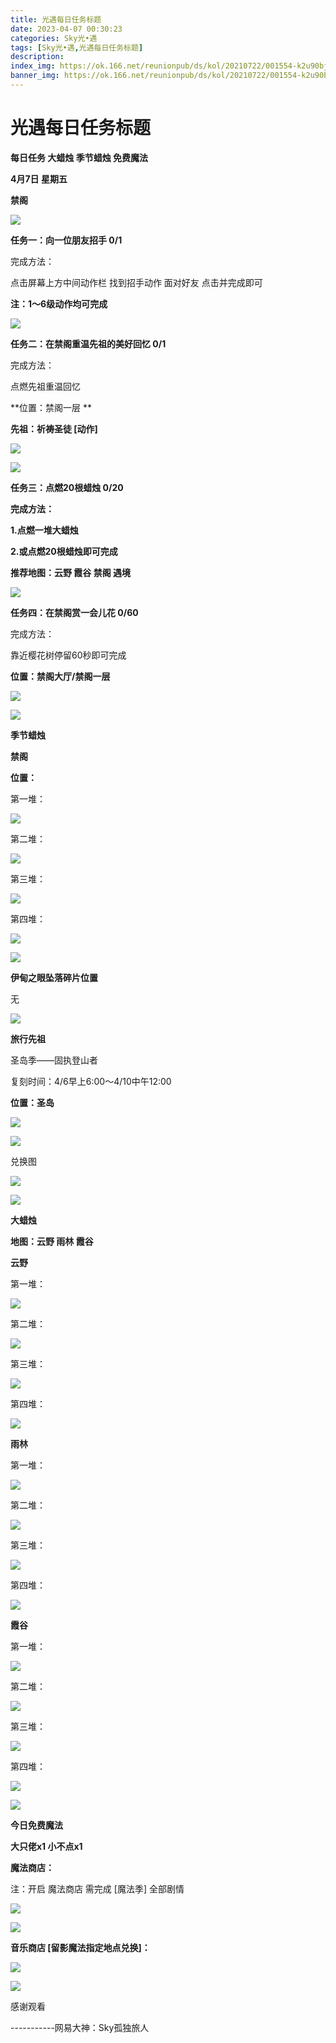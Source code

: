 ```yaml
---
title: 光遇每日任务标题
date: 2023-04-07 00:30:23
categories: Sky光•遇
tags: [Sky光•遇,光遇每日任务标题]
description: 
index_img: https://ok.166.net/reunionpub/ds/kol/20210722/001554-k2u90bj7ay.png?imageView&thumbnail=600x0&type=jpg
banner_img: https://ok.166.net/reunionpub/ds/kol/20210722/001554-k2u90bj7ay.png?imageView&thumbnail=600x0&type=jpg
---
```

# 光遇每日任务标题
**每日任务 大蜡烛 季节蜡烛 免费魔法**

 **4月7日 星期五**

 **禁阁**

![](https://img.166.net/reunionpub/ds/kol/20230407/001218-2j70y1guvz.jpg)

 **任务一：向一位朋友招手 0/1**

完成方法：

点击屏幕上方中间动作栏 找到招手动作 面对好友 点击并完成即可

 **注：1～6级动作均可完成**

![](https://img.166.net/reunionpub/ds/kol/20230407/000327-26u4rwtgi3.jpeg)

 **任务二：在禁阁重温先祖的美好回忆 0/1**

完成方法：

点燃先祖重温回忆

 **位置：禁阁一层   **

**先祖：祈祷圣徒 [动作]**

![](https://img.166.net/reunionpub/ds/kol/20230407/000356-u29r3nlqy4.jpeg)

![](https://img.166.net/reunionpub/ds/kol/20230407/000409-i8mgsh6f15.jpeg)

 **任务三：点燃20根蜡烛 0/20**

 **完成方法：**

 **1.点燃一堆大蜡烛**

 **2.或点燃20根蜡烛即可完成**

 **推荐地图：云野 霞谷 禁阁 遇境**

![](https://img.166.net/reunionpub/ds/kol/20230407/000456-vhsi6dtmbn.jpg)

 **任务四：在禁阁赏一会儿花 0/60**

完成方法：

靠近樱花树停留60秒即可完成

 **位置：禁阁大厅/禁阁一层**

![](https://img.166.net/reunionpub/ds/kol/20230407/000509-zkahq78d5y.jpeg)

![](https://img.166.net/reunionpub/ds/kol/20221018/100256-wzutnocka0.png)

 **季节蜡烛**

 **禁阁**

 **位置：**

第一堆：

![](https://img.166.net/reunionpub/ds/kol/20230407/000539-w4yoekn26a.jpeg)

第二堆：

![](https://img.166.net/reunionpub/ds/kol/20230407/000546-ylsf0obsat.jpeg)

第三堆：

![](https://img.166.net/reunionpub/ds/kol/20230407/000554-s41sgk0ry2.jpeg)

第四堆：

![](https://img.166.net/reunionpub/ds/kol/20230407/000600-shej67zslw.jpeg)

![](https://img.166.net/reunionpub/ds/kol/20221130/005912-5mvshq9nf3.png)

 **伊甸之眼坠落碎片位置**

无

![](https://img.166.net/reunionpub/ds/kol/20230313/005012-cdpy0kr1uq.png)

 **旅行先祖**

圣岛季——固执登山者

复刻时间：4/6早上6:00～4/10中午12:00

 **位置：圣岛**

![](https://img.166.net/reunionpub/ds/kol/20230405/005117-upmb6qigeh.jpg)

![](https://img.166.net/reunionpub/ds/kol/20230405/002310-sf4b6n8hdz.jpeg)

兑换图

![](https://img.166.net/reunionpub/ds/kol/20230405/005037-9m6h4ulfcj.jpg)

![](https://img.166.net/reunionpub/ds/kol/20230313/005012-cdpy0kr1uq.png)

 **大蜡烛**

 **地图：云野 雨林 霞谷**

 **云野**

第一堆：

![](https://img.166.net/reunionpub/ds/kol/20230406/235805-scleu5r9g4.jpeg)

第二堆：

![](https://img.166.net/reunionpub/ds/kol/20230406/235812-olwcin2tr6.jpeg)

第三堆：

![](https://img.166.net/reunionpub/ds/kol/20230406/235819-ktgws160om.jpeg)

第四堆：

![](https://img.166.net/reunionpub/ds/kol/20230406/235830-64sf9ieyrd.jpeg)

 **雨林**

第一堆：

![](https://img.166.net/reunionpub/ds/kol/20230406/235927-rtqnpu9si7.jpeg)

第二堆：

![](https://img.166.net/reunionpub/ds/kol/20230406/235935-u2yw5sa7si.jpeg)

第三堆：

![](https://img.166.net/reunionpub/ds/kol/20230406/235955-sm4fqevzh9.jpeg)

第四堆：

![](https://img.166.net/reunionpub/ds/kol/20230407/000005-l9qpke125h.jpeg)

 **霞谷**

第一堆：

![](https://img.166.net/reunionpub/ds/kol/20230407/000032-p107c8o4wa.jpeg)

第二堆：

![](https://img.166.net/reunionpub/ds/kol/20230407/000149-nb87ch2s6r.jpeg)

第三堆：

![](https://img.166.net/reunionpub/ds/kol/20230407/000156-8faoim51qs.jpeg)

第四堆：

![](https://img.166.net/reunionpub/ds/kol/20230407/000212-tgfo1c7riv.jpeg)

![](https://img.166.net/reunionpub/ds/kol/20221018/100256-wzutnocka0.png)

 **今日免费魔法**

 **大只佬x1 小不点x1**

 **魔法商店：**

注：开启 魔法商店 需完成 [魔法季] 全部剧情

![](https://img.166.net/reunionpub/ds/kol/20221018/100559-oibznvdtus.png)

![](https://img.166.net/reunionpub/ds/kol/20230407/000236-hdm9spk28q.jpeg)

 **音乐商店 [留影魔法指定地点兑换]：**

![](https://img.166.net/reunionpub/ds/kol/20230403/000156-bdlmjzy7vh.jpeg)

 **![](https://img.166.net/reunionpub/ds/kol/20221018/100256-wzutnocka0.png)**

感谢观看

\-----------网易大神：Sky孤独旅人

